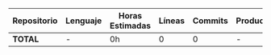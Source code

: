 | Repositorio | Lenguaje | Horas Estimadas | Líneas | Commits | Productividad |
|-------------|----------|-----------------|--------|---------|---------------|
| **TOTAL** | - | 0h | 0 | 0 | - |
